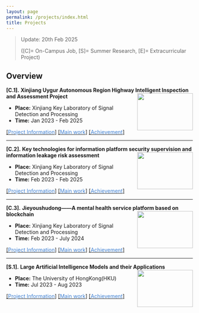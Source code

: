 ```yaml
---
layout: page
permalink: /projects/index.html
title: Projects
---
```


> Update: 20th Feb 2025
> 
> ([C]= On-Campus Job, [S]= Summer Research, [E]= Extracurricular Project)
<!-- **3** Completed On-Campus Research Projects, **1** Completed Summer Research Project -->
 
## Overview
**[C.1].** **Xinjiang Uygur Autonomous Region Highway Intelligent Inspection and Assessment Project**
<img src="https://zhangtianze.com/images/Project1.png" align="right" width="150" height="100">
- **Place:** Xinjiang Key Laboratory of Signal Detection and Processing
- **Time:** Jan 2023 - Feb 2025<br>
  
<!-- **level:** Provincial and ministerial level
- **Instructor:** **Gang Shi**(Participate)
-->

[[<font color='#4282D3'>Project Information</font>]](https://zhangtianze.com/contributions1) [[<font color='#4282D3'>Main work</font>]](https://zhangtianze.com/contributions1) [[<font color='#4282D3'>Achievement</font>]](https://zhangtianze.com/contributions1)

---

**[C.2].** **Key technologies for information platform security supervision and information leakage risk assessment**
<img src="https://zhangtianze.com/images/Project1.png" align="right" width="150" height="100">
- **Place:** Xinjiang Key Laboratory of Signal Detection and Processing
- **Time:** Feb 2023 - Feb 2025
  
<!-- - **level:** Provincial and ministerial level
- **Instructor:** **Gang Shi**(Participate)<br>
-->

[[<font color='#4282D3'>Project Information</font>]](https://zhangtianze.com/contributions2) [[<font color='#4282D3'>Main work</font>]](https://zhangtianze.com/contributions2) [[<font color='#4282D3'>Achievement</font>]](https://zhangtianze.com/contributions2)
  
---

**[C.3].** **Jieyoushudong——A mental health service platform based on blockchain**
<img src="https://zhangtianze.com/images/Project1.png" align="right" width="150" height="100">
- **Place:** Xinjiang Key Laboratory of Signal Detection and Processing
- **Time:** Feb 2023 - July 2024

<!-- - **level:** National College Student Innovation and Entrepreneurship Program
- **Instructor:** **Gang Shi** 、**Xiaoli Wang**(Student Responsible Person)<br>
-->

[[<font color='#4282D3'>Project Information</font>]](https://zhangtianze.com/contributions3) [[<font color='#4282D3'>Main work</font>]](https://zhangtianze.com/contributions3) [[<font color='#4282D3'>Achievement</font>]](https://zhangtianze.com/contributions3)

---

**[S.1].** **Large Artificial Intelligence Models and their Applications**
<img src="https://zhangtianze.com/images/Project1.png" align="right" width="150" height="100">
- **Place:** The University of HongKong(HKU)
- **Time:** Jul 2023 - Aug 2023

<!-- - **level:** School Level
- **Instructor:** **Heming Cui**(Participate)<br>
-->

[[<font color='#4282D3'>Project Information</font>]](https://zhangtianze.com/contributions4) [[<font color='#4282D3'>Main work</font>]](https://zhangtianze.com/contributions4) [[<font color='#4282D3'>Achievement</font>]](https://zhangtianze.com/contributions4)



